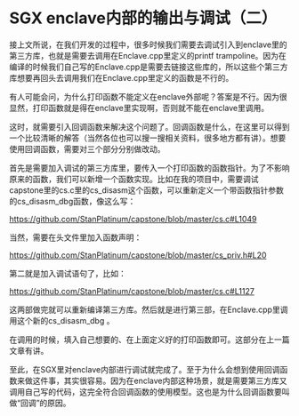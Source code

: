 # SGX enclave内部的输出与调试（二）

接上文所说，在我们开发的过程中，很多时候我们需要去调试引入到enclave里的第三方库，也就是需要去调用在Enclave.cpp里定义的printf trampoline。因为在编译的时候我们自己写的Enclave.cpp是需要去链接这些库的，所以这些个第三方库想要再回头去调用我们在Enclave.cpp里定义的函数是不行的。

有人可能会问，为什么打印函数不能定义在enclave外部呢？答案是不行。因为很显然，打印函数就是得在enclave里实现啊，否则就不能在enclave里调用。

这时，就需要引入回调函数来解决这个问题了。回调函数是什么，在这里可以得到一个比较清晰的解答（当然各位也可以搜一搜相关资料，很多地方都有讲）。想要使用回调函数，需要对三个部分分别做改动。

首先是需要加入调试的第三方库里，要传入一个打印函数的函数指针。为了不影响原来的函数，我们可以新增一个函数实现。比如在我的项目中，需要调试capstone里的cs.c里的cs_disasm这个函数，可以重新定义一个带函数指针参数的cs_disasm_dbg函数，像这么写：

https://github.com/StanPlatinum/capstone/blob/master/cs.c#L1049

当然，需要在头文件里加入函数声明：

https://github.com/StanPlatinum/capstone/blob/master/cs_priv.h#L20

第二就是加入调试语句了，比如：

https://github.com/StanPlatinum/capstone/blob/master/cs.c#L1127

这两部做完就可以重新编译第三方库。然后就是进行第三部，在Enclave.cpp里调用这个新的cs_disasm_dbg 。

在调用的时候，填入自己想要的、在上面定义好的打印函数即可。这部分在上一篇文章有讲。

至此，在SGX里对enclave内部进行调试就完成了。至于为什么会想到使用回调函数来做这件事，其实很容易。因为在enclave内部这种场景，就是需要第三方库又调用自己写的代码，这完全符合回调函数的使用模型。这也是为什么回调函数要叫做“回调”的原因。